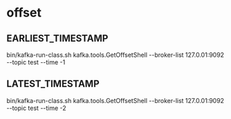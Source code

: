 # offset
## EARLIEST_TIMESTAMP
bin/kafka-run-class.sh kafka.tools.GetOffsetShell --broker-list 127.0.01:9092 --topic test --time -1
## LATEST_TIMESTAMP
bin/kafka-run-class.sh kafka.tools.GetOffsetShell --broker-list 127.0.01:9092 --topic test --time -2
